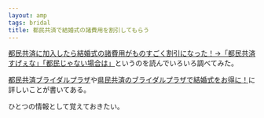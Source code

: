 ```yaml
---
layout: amp
tags: bridal
title: 都民共済で結婚式の諸費用を割引してもらう
---
```

[都民共済に加入したら結婚式の諸費用がものすごく割引になった！→「都民共済すげぇな」「都民じゃない場合は」](http://togetter.com/li/984449)というのを読んでいろいろ調べてみた。

[都民共済ブライダルプラザ](http://tomin.jp/bridalplaza/)や[県民共済のブライダルプラザで結婚式をお得に！](http://www.original-wedding.net/save/save_public_service.html)に詳しいことが書いてある。

ひとつの情報として覚えておきたい。
